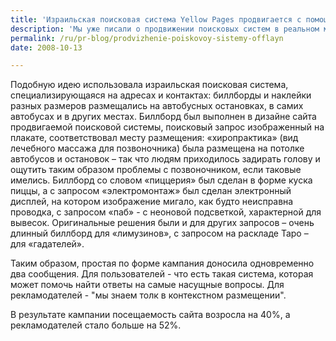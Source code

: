 ```yaml
---
title: 'Израильская поисковая система Yellow Pages продвигается с помощью биллбордов'
description: 'Мы уже писали о продвижении поисковых систем в реальном мире: например, реклама новой модели телефона Hutch, на котором доступен сервис поиска от MSN.'
permalink: /ru/pr-blog/prodvizhenie-poiskovoy-sistemy-offlayn
date: 2008-10-13

---
```


Подобную идею использовала израильская поисковая система, специализирующаяся на адресах и контактах: биллборды и наклейки разных размеров размещались на автобусных  остановках, в самих автобусах и в других местах. Биллборд был выполнен в дизайне сайта продвигаемой поисковой системы, поисковый запрос изображенный на плакате, соответствовал месту размещения: «хиропрактика» (вид лечебного массажа для позвоночника) была размещена на потолке автобусов и остановок – так что людям приходилось задирать голову и ощутить таким образом проблемы с позвоночником, если таковые имелись. Биллборд со словом «пиццерия» был сделан в форме куска пиццы, а с запросом «электромонтаж» был сделан электронный дисплей, на котором изображение мигало, как будто неисправна проводка, с запросом «паб» - с неоновой подсветкой, характерной для вывесок. Оригинальные решения были и для других запросов – очень длинный биллборд для «лимузинов», с запросом на раскладе Таро – для «гадателей».

Таким образом, простая по форме кампания доносила одновременно два сообщения. Для пользователей - что есть такая система, которая может помочь найти ответы на самые насущные вопросы. Для рекламодателей - "мы знаем толк в контекстном размещении".

В результате кампании посещаемость сайта возросла на 40%, а рекламодателей стало больше на 52%.

<object width="425" height="344"><param name="movie" value="https://www.youtube.com/v/Dc5Smq2sJ90&color1=0xb1b1b1&color2=0xcfcfcf&fs=1"><param name="wmode" value="transparent"><embed src="https://www.youtube.com/v/Dc5Smq2sJ90&amp;color1=0xb1b1b1&amp;color2=0xcfcfcf&amp;fs=1" type="application/x-shockwave-flash" width="425" height="344"></embed></object>

